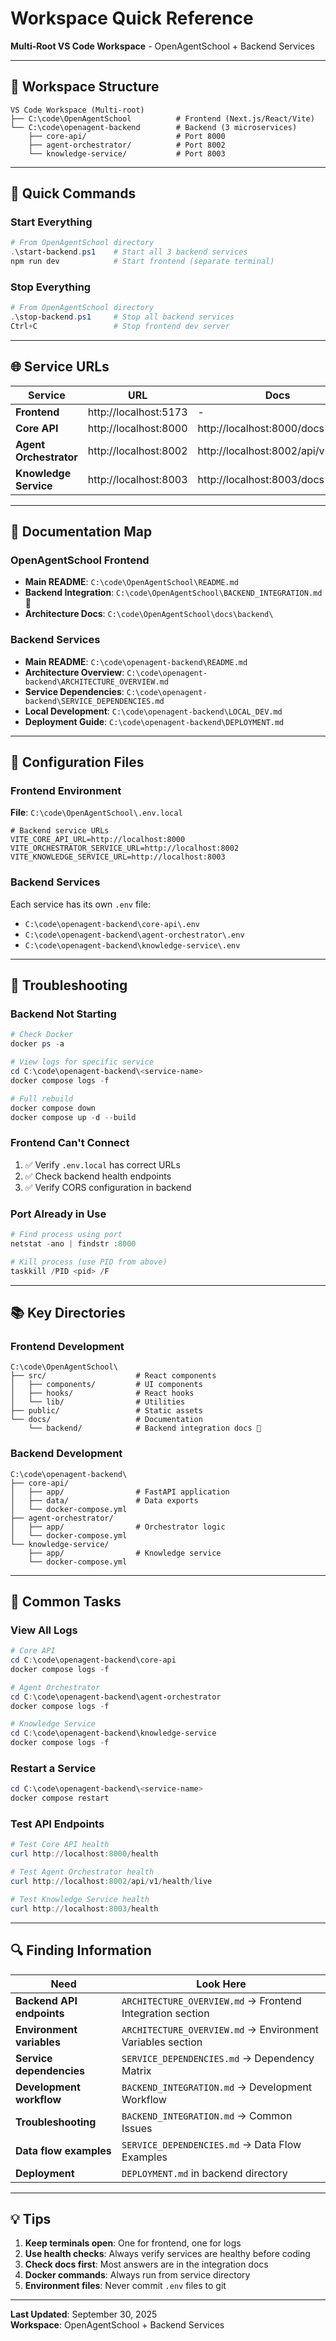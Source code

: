 # Workspace Quick Reference

**Multi-Root VS Code Workspace** - OpenAgentSchool + Backend Services

---

## 📁 Workspace Structure

```
VS Code Workspace (Multi-root)
├── C:\code\OpenAgentSchool          # Frontend (Next.js/React/Vite)
└── C:\code\openagent-backend        # Backend (3 microservices)
    ├── core-api/                    # Port 8000
    ├── agent-orchestrator/          # Port 8002  
    └── knowledge-service/           # Port 8003
```

---

## 🚀 Quick Commands

### Start Everything

```powershell
# From OpenAgentSchool directory
.\start-backend.ps1    # Start all 3 backend services
npm run dev            # Start frontend (separate terminal)
```

### Stop Everything

```powershell
# From OpenAgentSchool directory
.\stop-backend.ps1     # Stop all backend services
Ctrl+C                 # Stop frontend dev server
```

---

## 🌐 Service URLs

| Service | URL | Docs |
|---------|-----|------|
| **Frontend** | http://localhost:5173 | - |
| **Core API** | http://localhost:8000 | http://localhost:8000/docs |
| **Agent Orchestrator** | http://localhost:8002 | http://localhost:8002/api/v1/docs |
| **Knowledge Service** | http://localhost:8003 | http://localhost:8003/docs |

---

## 📖 Documentation Map

### OpenAgentSchool Frontend
- **Main README**: `C:\code\OpenAgentSchool\README.md`
- **Backend Integration**: `C:\code\OpenAgentSchool\BACKEND_INTEGRATION.md` 📌
- **Architecture Docs**: `C:\code\OpenAgentSchool\docs\backend\`

### Backend Services
- **Main README**: `C:\code\openagent-backend\README.md`
- **Architecture Overview**: `C:\code\openagent-backend\ARCHITECTURE_OVERVIEW.md`
- **Service Dependencies**: `C:\code\openagent-backend\SERVICE_DEPENDENCIES.md`
- **Local Development**: `C:\code\openagent-backend\LOCAL_DEV.md`
- **Deployment Guide**: `C:\code\openagent-backend\DEPLOYMENT.md`

---

## 🔧 Configuration Files

### Frontend Environment
**File**: `C:\code\OpenAgentSchool\.env.local`

```env
# Backend service URLs
VITE_CORE_API_URL=http://localhost:8000
VITE_ORCHESTRATOR_SERVICE_URL=http://localhost:8002
VITE_KNOWLEDGE_SERVICE_URL=http://localhost:8003
```

### Backend Services
Each service has its own `.env` file:
- `C:\code\openagent-backend\core-api\.env`
- `C:\code\openagent-backend\agent-orchestrator\.env`
- `C:\code\openagent-backend\knowledge-service\.env`

---

## 🐛 Troubleshooting

### Backend Not Starting
```powershell
# Check Docker
docker ps -a

# View logs for specific service
cd C:\code\openagent-backend\<service-name>
docker compose logs -f

# Full rebuild
docker compose down
docker compose up -d --build
```

### Frontend Can't Connect
1. ✅ Verify `.env.local` has correct URLs
2. ✅ Check backend health endpoints
3. ✅ Verify CORS configuration in backend

### Port Already in Use
```powershell
# Find process using port
netstat -ano | findstr :8000

# Kill process (use PID from above)
taskkill /PID <pid> /F
```

---

## 📚 Key Directories

### Frontend Development
```
C:\code\OpenAgentSchool\
├── src/                    # React components
│   ├── components/         # UI components
│   ├── hooks/              # React hooks
│   └── lib/                # Utilities
├── public/                 # Static assets
└── docs/                   # Documentation
    └── backend/            # Backend integration docs 📌
```

### Backend Development
```
C:\code\openagent-backend\
├── core-api/
│   ├── app/                # FastAPI application
│   ├── data/               # Data exports
│   └── docker-compose.yml
├── agent-orchestrator/
│   ├── app/                # Orchestrator logic
│   └── docker-compose.yml
└── knowledge-service/
    ├── app/                # Knowledge service
    └── docker-compose.yml
```

---

## 🎯 Common Tasks

### View All Logs
```powershell
# Core API
cd C:\code\openagent-backend\core-api
docker compose logs -f

# Agent Orchestrator
cd C:\code\openagent-backend\agent-orchestrator
docker compose logs -f

# Knowledge Service
cd C:\code\openagent-backend\knowledge-service
docker compose logs -f
```

### Restart a Service
```powershell
cd C:\code\openagent-backend\<service-name>
docker compose restart
```

### Test API Endpoints
```powershell
# Test Core API health
curl http://localhost:8000/health

# Test Agent Orchestrator health
curl http://localhost:8002/api/v1/health/live

# Test Knowledge Service health
curl http://localhost:8003/health
```

---

## 🔍 Finding Information

| Need | Look Here |
|------|-----------|
| **Backend API endpoints** | `ARCHITECTURE_OVERVIEW.md` → Frontend Integration section |
| **Environment variables** | `ARCHITECTURE_OVERVIEW.md` → Environment Variables section |
| **Service dependencies** | `SERVICE_DEPENDENCIES.md` → Dependency Matrix |
| **Development workflow** | `BACKEND_INTEGRATION.md` → Development Workflow |
| **Troubleshooting** | `BACKEND_INTEGRATION.md` → Common Issues |
| **Data flow examples** | `SERVICE_DEPENDENCIES.md` → Data Flow Examples |
| **Deployment** | `DEPLOYMENT.md` in backend directory |

---

## 💡 Tips

1. **Keep terminals open**: One for frontend, one for logs
2. **Use health checks**: Always verify services are healthy before coding
3. **Check docs first**: Most answers are in the integration docs
4. **Docker commands**: Always run from service directory
5. **Environment files**: Never commit `.env` files to git

---

**Last Updated**: September 30, 2025  
**Workspace**: OpenAgentSchool + Backend Services
